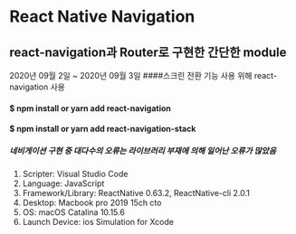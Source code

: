 React Native Navigation
=======================

react-navigation과 Router로 구현한 간단한 module
--------------------------------------------

2020년 09월 2일 ~ 2020년 09월 3일 
####스크린 전환 기능 사용 위해 react-navigation 사용


#### $ npm install or yarn add react-navigation
#### $ npm install or yarn add react-navigation-stack

##### 네비게이션 구현 중 대다수의 오류는 라이브러리 부재에 의해 일어난 오류가 많았음




1. Scripter: Visual Studio Code
2. Language: JavaScript
3. Framework/Library: ReactNative 0.63.2, ReactNative-cli 2.0.1
4. Desktop: Macbook pro 2019 15ch cto
5. OS: macOS Catalina 10.15.6
6. Launch Device: ios Simulation for Xcode



